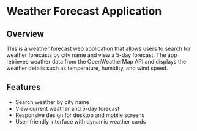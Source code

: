 # Weather Forecast Application

## Overview

This is a weather forecast web application that allows users to search for weather forecasts by city name and view a 5-day forecast. The app retrieves weather data from the OpenWeatherMap API and displays the weather details such as temperature, humidity, and wind speed.

## Features
- Search weather by city name
- View current weather and 5-day forecast
- Responsive design for desktop and mobile screens
- User-friendly interface with dynamic weather cards


